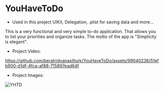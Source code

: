 # YouHaveToDo 

- Used in this project UIKit, Delegation, .plist for saving data and more...

This is a very functional and very simple to-do application. That allows you to list your priorities and organize tasks. The motto of the app is "Simplicity is elegant". 

- Project Video:



https://github.com/beratridvanasilturk/YouHaveToDo/assets/99040236/51efb900-d1df-4fca-af88-715897ead64f



- Project Images:

![YHTD](https://github.com/beratridvanasilturk/YouHaveToDo/assets/99040236/a57fcf59-d0fa-45b7-85a3-2d1c09745503)

